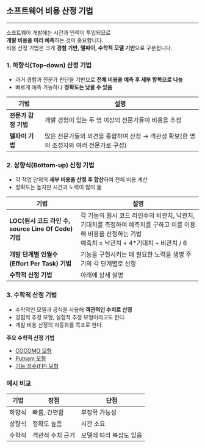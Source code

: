 ## 소프트웨어 비용 산정 기법

---

소프트웨어 개발에는 시간과 인력이 투입되므로  
**개발 비용을 미리 예측**하는 것이 중요합니다.  
비용 산정 기법은 크게 **경험 기반, 델파이, 수학적 모델 기반**으로 구분됩니다.


### 1. 하향식(Top-down) 산정 기법

- 과거 경험과 전문가 판단을 기반으로 **전체 비용을 예측 후 세부 항목으로 나눔**
- 빠르게 예측 가능하나 **정확도는 낮을 수 있음**

| 기법 | 설명                                                  |
|------|-----------------------------------------------------|
| **전문가 감정 기법** | 개발 경험이 있는 두 명 이상의 전문가들이 비용을 추정                      |
| **델파이 기법** | 많은 전문가들의 의견을 종합하여 산정 → 객관성 확보(한 명의 조정자와 여러 전문가로 구성) |

### 2. 상향식(Bottom-up) 산정 기법

- 각 작업 단위의 **세부 비용을 산정 후 합산**하여 전체 비용 계산
- 정확도는 높지만 시간과 노력이 많이 듦

| 기법                                          | 설명                                                                                                |
|---------------------------------------------|---------------------------------------------------------------------------------------------------|
| **LOC(원시 코드 라인 수, source Line Of Code) 기법** | 각 기능의 원시 코드 라인수의 비관치, 낙관치, 기대치를 측정하여 예측치를 구하고 이를 이용해 비용을 산정하는 기법 <br> 예측치 = 낙관치 + 4*기대치 + 비관치 / 6 |
| **개발 단계별 인월수(Effort Per Task) 기법**          | 기능을 구현시키는 데 필요한 노력을 생명 주기의 각 단계별로 산정     |
| **수학적 산정 기법**                               | 아래에 상세 설명   |

### 3. 수학적 산정 기법

- 수학적인 모델과 공식을 사용해 **객관적인 수치로 산정**
- 경험적 추정 모형, 실험적 추정 모형이라고도 한다.
- 개발 비용 산정의 자동화를 목표로 한다.

**주요 수학적 산정 기법**
- [COCOMO 모형](../more/01.COCOMO%20%EB%AA%A8%ED%98%95.md)
- [Putnam 모형](../more/01.Putnam%20%EA%B8%B0%EB%B2%95.md)
- [기능 점수(FP) 모형](../more/01.%EA%B8%B0%EB%8A%A5%20%EC%A0%90%EC%88%98%28FP%29%20%EB%AA%A8%ED%98%95.md)


### 예시 비교

| 기법 | 장점 | 단점 |
|------|------|------|
| 하향식 | 빠름, 간편함 | 부정확 가능성 |
| 상향식 | 정확도 높음 | 시간 소요 |
| 수학적 | 객관적 수치 근거 | 모델에 따라 복잡도 있음 |


